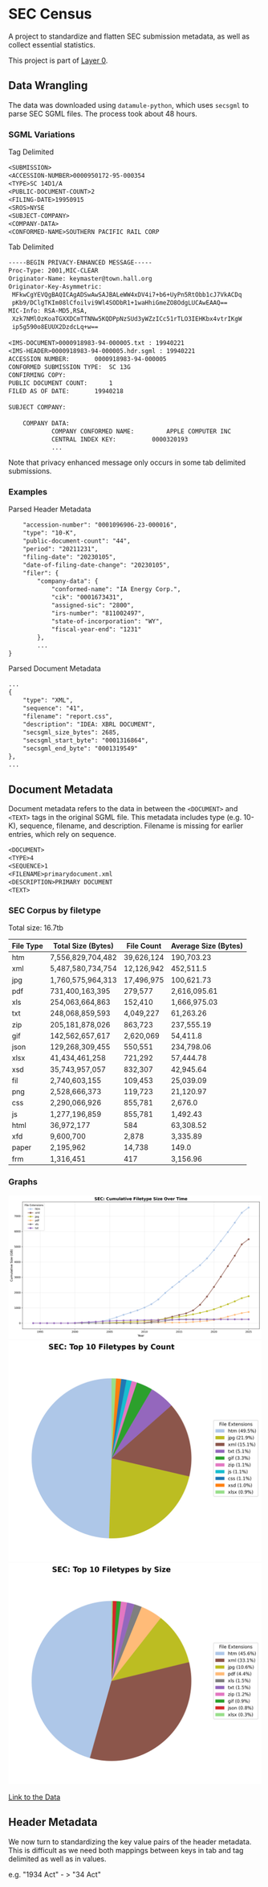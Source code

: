 # SEC Census

A project to standardize and flatten SEC submission metadata, as well as collect essential statistics.

This project is part of [Layer 0](https://datamule.xyz/papers/datamule.pdf).

## Data Wrangling

The data was downloaded using `datamule-python`, which uses `secsgml` to parse SEC SGML files. The process took about 48 hours.

### SGML Variations

Tag Delimited
```
<SUBMISSION>
<ACCESSION-NUMBER>0000950172-95-000354
<TYPE>SC 14D1/A
<PUBLIC-DOCUMENT-COUNT>2
<FILING-DATE>19950915
<SROS>NYSE
<SUBJECT-COMPANY>
<COMPANY-DATA>
<CONFORMED-NAME>SOUTHERN PACIFIC RAIL CORP
```

Tab Delimited
```
-----BEGIN PRIVACY-ENHANCED MESSAGE-----
Proc-Type: 2001,MIC-CLEAR
Originator-Name: keymaster@town.hall.org
Originator-Key-Asymmetric:
 MFkwCgYEVQgBAQICAgADSwAwSAJBALeWW4xDV4i7+b6+UyPn5RtObb1cJ7VkACDq
 pKb9/DClgTKIm08lCfoilvi9Wl4SODbR1+1waHhiGmeZO8OdgLUCAwEAAQ==
MIC-Info: RSA-MD5,RSA,
 Xzk7NMlOzKoaTGXXDCmTTNNw5KQDPpNzSUd3yWZzICc51rTLO3IEHKbx4vtrIKgW
 ip5g590o8EUUX2DzdcLq+w==

<IMS-DOCUMENT>0000918983-94-000005.txt : 19940221
<IMS-HEADER>0000918983-94-000005.hdr.sgml : 19940221
ACCESSION NUMBER:		0000918983-94-000005
CONFORMED SUBMISSION TYPE:	SC 13G
CONFIRMING COPY:	
PUBLIC DOCUMENT COUNT:		1
FILED AS OF DATE:		19940218

SUBJECT COMPANY:

    COMPANY DATA:	
            COMPANY CONFORMED NAME:			APPLE COMPUTER INC
            CENTRAL INDEX KEY:			0000320193
            ...
```

Note that privacy enhanced message only occurs in some tab delimited submissions.

### Examples

Parsed Header Metadata
```
    "accession-number": "0001096906-23-000016",
    "type": "10-K",
    "public-document-count": "44",
    "period": "20211231",
    "filing-date": "20230105",
    "date-of-filing-date-change": "20230105",
    "filer": {
        "company-data": {
            "conformed-name": "IA Energy Corp.",
            "cik": "0001673431",
            "assigned-sic": "2800",
            "irs-number": "811002497",
            "state-of-incorporation": "WY",
            "fiscal-year-end": "1231"
        },
        ...
}
```

Parsed Document Metadata
```
...
{
    "type": "XML",
    "sequence": "41",
    "filename": "report.css",
    "description": "IDEA: XBRL DOCUMENT",
    "secsgml_size_bytes": 2685,
    "secsgml_start_byte": "0001316864",
    "secsgml_end_byte": "0001319549"
},
...
```

## Document Metadata
Document metadata refers to the data in between the `<DOCUMENT>` and `<TEXT>` tags in the original SGML file. This metadata includes type (e.g. 10-K), sequence, filename, and description. Filename is missing for earlier entries, which rely on sequence.

```
<DOCUMENT>
<TYPE>4
<SEQUENCE>1
<FILENAME>primarydocument.xml
<DESCRIPTION>PRIMARY DOCUMENT
<TEXT>
```

### SEC Corpus by filetype
Total size: 16.7tb

| File Type | Total Size (Bytes) | File Count | Average Size (Bytes) |
|-----------|-------------------|------------|---------------------|
| htm | 7,556,829,704,482 | 39,626,124 | 190,703.23 |
| xml | 5,487,580,734,754 | 12,126,942 | 452,511.5 |
| jpg | 1,760,575,964,313 | 17,496,975 | 100,621.73 |
| pdf | 731,400,163,395 | 279,577 | 2,616,095.61 |
| xls | 254,063,664,863 | 152,410 | 1,666,975.03 |
| txt | 248,068,859,593 | 4,049,227 | 61,263.26 |
| zip | 205,181,878,026 | 863,723 | 237,555.19 |
| gif | 142,562,657,617 | 2,620,069 | 54,411.8 |
| json | 129,268,309,455 | 550,551 | 234,798.06 |
| xlsx | 41,434,461,258 | 721,292 | 57,444.78 |
| xsd | 35,743,957,057 | 832,307 | 42,945.64 |
| fil | 2,740,603,155 | 109,453 | 25,039.09 |
| png | 2,528,666,373 | 119,723 | 21,120.97 |
| css | 2,290,066,926 | 855,781 | 2,676.0 |
| js | 1,277,196,859 | 855,781 | 1,492.43 |
| html | 36,972,177 | 584 | 63,308.52 |
| xfd | 9,600,700 | 2,878 | 3,335.89 |
| paper | 2,195,962 | 14,738 | 149.0 |
| frm | 1,316,451 | 417 | 3,156.96 |

### Graphs
![img](document_plots/extensions_over_time.png)
![img](document_plots/extensions_by_count_pie.png)
![img](document_plots/extensions_by_size_pie.png)

[Link to the Data](document_csvs/)

## Header Metadata

We now turn to standardizing the key value pairs of the header metadata. This is difficult as we need both mappings between keys in tab and tag delimited as well as in values.

e.g. "1934 Act" - > "34 Act"